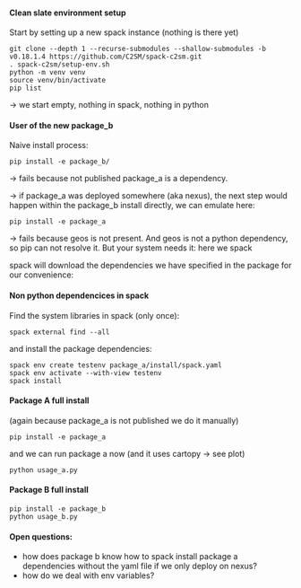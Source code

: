 #### Clean slate environment setup
Start by setting up a new spack instance (nothing is there yet)
```
git clone --depth 1 --recurse-submodules --shallow-submodules -b v0.18.1.4 https://github.com/C2SM/spack-c2sm.git
. spack-c2sm/setup-env.sh
python -m venv venv
source venv/bin/activate
pip list
```
-> we start empty, nothing in spack, nothing in python

#### User of the new package_b

Naive install process:
```
pip install -e package_b/
```

-> fails because not published package_a is a dependency.

-> if package_a was deployed somewhere (aka nexus), the next step would happen within the package_b install directly, we can emulate here:

```
pip install -e package_a
```

-> fails because geos is not present. And geos is not a python dependency, so pip can not resolve it. But your system needs it: here we spack


spack will download the dependencies we have specified in the package for our convenience:

#### Non python dependencices in spack

Find the system libraries in spack (only once):
```
spack external find --all
```
and install the package dependencies:
```
spack env create testenv package_a/install/spack.yaml
spack env activate --with-view testenv
spack install
```

#### Package A full install
(again because package_a is not published we do it manually)
```
pip install -e package_a
```
and we can run package a now (and it uses cartopy -> see plot)
```
python usage_a.py
```

#### Package B full install
```
pip install -e package_b
python usage_b.py
```

#### Open questions:
- how does package b know how to spack install package a dependencies without the yaml file if we only deploy on nexus?
- how do we deal with env variables?